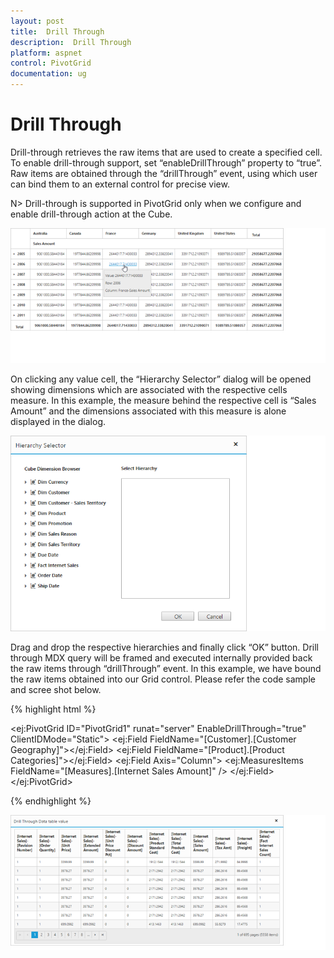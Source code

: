 ```yaml
---
layout: post
title:  Drill Through
description:  Drill Through
platform: aspnet
control: PivotGrid
documentation: ug
---
```


# Drill Through

Drill-through retrieves the raw items that are used to create a specified cell. To enable drill-through support, set “enableDrillThrough” property to “true”. Raw items are obtained through the “drillThrough” event, using which user can bind them to an external control for precise view. 

N> Drill-through is supported in PivotGrid only when we configure and enable drill-through action at the Cube. 

![](DrillThrough_images/pivotgrid.png)

On clicking any value cell, the “Hierarchy Selector” dialog will be opened showing dimensions which are associated with the respective cells measure. In this example, the measure behind the respective cell is “Sales Amount” and the dimensions associated with this measure is alone displayed in the dialog.  

![](DrillThrough_images/hierarchy_selector.png)

Drag and drop the respective hierarchies and finally click “OK” button. Drill through MDX query will be framed and executed internally provided back the raw items through “drillThrough” event. 
In this example, we have bound the raw items obtained into our Grid control. Please refer the code sample and scree shot below.

{% highlight html %}

<ej:PivotGrid ID="PivotGrid1" runat="server" EnableDrillThrough="true" ClientIDMode="Static">
    <DataSource Catalog="Adventure Works DW 2008 SE" Cube="Adventure Works" Data="http://bi.syncfusion.com/olap/msmdpump.dll">
        <Rows>
            <ej:Field FieldName="[Customer].[Customer Geography]"></ej:Field>
        </Rows>
        <Columns>
            <ej:Field FieldName="[Product].[Product Categories]"></ej:Field>
        </Columns>
        <Values>
            <ej:Field Axis="Column">
                <Measures>
                    <ej:MeasuresItems FieldName="[Measures].[Internet Sales Amount]" />
                </Measures>
            </ej:Field>
        </Values>
    </DataSource>
    <ClientSideEvents DrillThrough="drilledData" />
</ej:PivotGrid>

<script type="text/javascript">
    function drilledData(args) {
        gridData = JSON.parse(args.data);
        var dialogContent = ej.buildTag("div#" + this._id + "_tableDlg.tableDlg", $("<div id=\"Grid1\"></div>")).attr("title", "Drill Through Information")[0].outerHTML;
        $(dialogContent).appendTo("#" + this._id);
        $("#Grid1").ejGrid({
            dataSource: gridData,
            allowPaging: true,
            allowTextWrap: true,
            pageSettings: { pageSize: 8 }
        });
        this.element.find(".tableDlg").ejDialog({ width: "70%", content: "#" + this._id, enableResize: false });   
    }
</script>


{% endhighlight %}

![](DrillThrough_images/drill_data.png)

